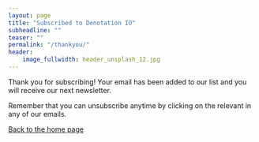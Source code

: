 ```yaml
---
layout: page
title: "Subscribed to Denotation IO"
subheadline: ""
teaser: ""
permalink: "/thankyou/"
header:
    image_fullwidth: header_unsplash_12.jpg
---
```


Thank you for subscribing! Your email has been added to our list and you will receive our next newsletter.

Remember that you can unsubscribe anytime by clicking on the relevant in any of our emails.

[Back to the home page]({{site.url}})
